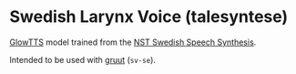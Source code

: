 # Swedish Larynx Voice (talesyntese)

[GlowTTS](https://github.com/rhasspy/glow-tts-train) model trained from the [NST Swedish Speech Synthesis](https://www.nb.no/sprakbanken/en/resource-catalogue/oai-nb-no-sbr-18/).

Intended to be used with [gruut](https://github.com/rhasspy/gruut) (`sv-se`).
